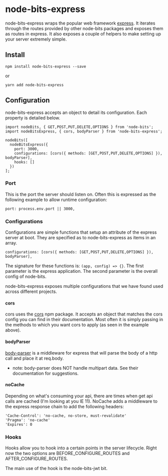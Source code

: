 # node-bits-express
node-bits-express wraps the popular web framework [express](http://expressjs.com/). It iterates through the routes provided by other node-bits packages and exposes them as routes in express. It also exposes a couple of helpers to make setting up your server extremely simple.

## Install
```
npm install node-bits-express --save
```

or

```
yarn add node-bits-express
```

## Configuration
node-bits-express accepts an object to detail its configuration. Each property is detailed below.

```
import nodeBits, { GET,POST,PUT,DELETE,OPTIONS } from 'node-bits';
import nodeBitsExpress, { cors, bodyParser } from 'node-bits-express';

nodeBits([
  nodeBitsExpress({
    port: 3000,
    configurations: [cors({ methods: [GET,POST,PUT,DELETE,OPTIONS] }), bodyParser],
    hooks: []
  })
];
```

### Port
This is the port the server should listen on. Often this is expressed as the following example to allow runtime configuration:

```
port: process.env.port || 3000,
```

### Configurations
Configurations are simple functions that setup an attribute of the express server at boot. They are specified as to node-bits-express as items in an array.

```
configurations: [cors({ methods: [GET,POST,PUT,DELETE,OPTIONS] }), bodyParser],
```

The signature for these functions is: ``` (app, config) => {} ```. The first parameter is the express application. The second parameter is the overall config of node-bits.

node-bits-express exposes multiple configurations that we have found used across different projects.

#### cors
cors uses the [cors](https://www.npmjs.com/package/cors) npm package. It accepts an object that matches the cors config you can find in their documentation. Most often it is simply passing in the methods to which you want cors to apply (as seen in the example above).

#### bodyParser
[body-parser](https://www.npmjs.com/package/body-parser) is a middleware for express that will parse the body of a http call and place it at req.body.

* note: body-parser does NOT handle multipart data. See their documentation for suggestions.

#### noCache
Depending on what's consuming your api, there are times when get api calls are cached (I'm looking at you IE 11). NoCache adds a middleware to the express response chain to add the following headers:

```
'Cache-Control': 'no-cache, no-store, must-revalidate'
'Pragma': 'no-cache'
'Expires': 0
```

### Hooks
Hooks allow you to hook into a certain points in the server lifecycle. Right now the two options are BEFORE_CONFIGURE_ROUTES and AFTER_CONFIGURE_ROUTES.

The main use of the hook is the node-bits-jwt bit.
